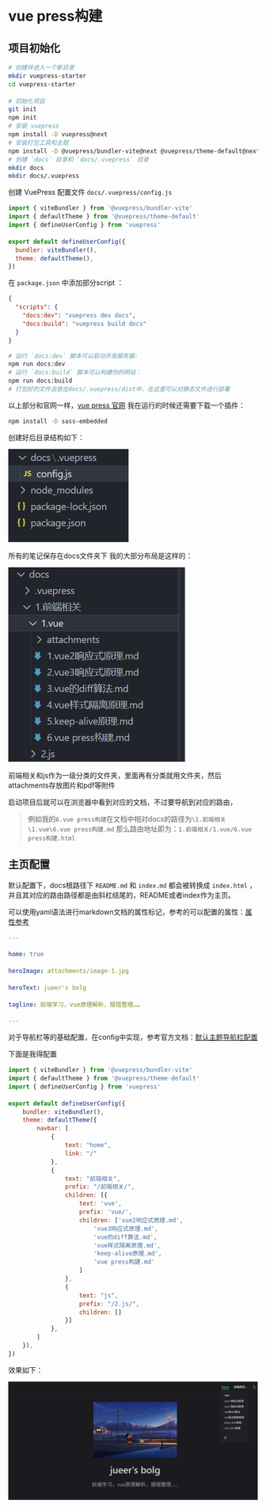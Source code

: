 # vue press构建

## 项目初始化
```bash
# 创建并进入一个新目录
mkdir vuepress-starter
cd vuepress-starter

# 初始化项目
git init
npm init
# 安装 vuepress
npm install -D vuepress@next
# 安装打包工具和主题
npm install -D @vuepress/bundler-vite@next @vuepress/theme-default@next
# 创建 `docs` 目录和 `docs/.vuepress` 目录
mkdir docs
mkdir docs/.vuepress
```
创建 VuePress 配置文件 `docs/.vuepress/config.js`
```js
import { viteBundler } from '@vuepress/bundler-vite'
import { defaultTheme } from '@vuepress/theme-default'
import { defineUserConfig } from 'vuepress'

export default defineUserConfig({
  bundler: viteBundler(),
  theme: defaultTheme(),
})
```
在 `package.json` 中添加部分script ：
```json
{
  "scripts": {
    "docs:dev": "vuepress dev docs",
    "docs:build": "vuepress build docs"
  }
}
```
```bash
# 运行 `docs:dev` 脚本可以启动开发服务器:
npm run docs:dev
# 运行 `docs:build` 脚本可以构建你的网站：
npm run docs:build
# 打包好的文件会放在docs/.vuepress/dist中，在这里可以对静态文件进行部署
```

以上部分和官网一样，[vue press 官网](https://vuepress.vuejs.org/zh/guide/getting-started.html#%E5%88%9B%E5%BB%BA%E9%A1%B9%E7%9B%AE)
我在运行的时候还需要下载一个插件：
```bash
npm install -D sass-embedded
```

创建好后目录结构如下：

![](attachments/image-1.png)

所有的笔记保存在docs文件夹下
我的大部分布局是这样的：

![](attachments/image-2.png)

前端相关和js作为一级分类的文件夹，里面再有分类就用文件夹，然后attachments存放图片和pdf等附件

启动项目后就可以在浏览器中看到对应的文档，不过要导航到对应的路由，
> 例如我的`6.vue press构建`在文档中相对docs的路径为`\1.前端相关\1.vue\6.vue press构建.md`
> 那么路由地址即为：`1.前端相关/1.vue/6.vue press构建.html`

## 主页配置
默认配置下，docs根路径下 `README.md` 和 `index.md` 都会被转换成 `index.html` ，并且其对应的路由路径都是由斜杠结尾的，README或者index作为主页。

可以使用yaml语法进行markdown文档的属性标记，参考的可以配置的属性：[属性参考](https://vuepress.vuejs.org/zh/reference/frontmatter.html)

```yaml
---

home: true

heroImage: attachments/image-1.jpg

heroText: jueer's bolg

tagline: 前端学习，vue原理解析，报错整理……

---
```

对于导航栏等的基础配置，在config中实现，参考官方文档：[默认主题导航栏配置](https://vuepress.vuejs.org/zh/guide/theme.html#%E9%BB%98%E8%AE%A4%E4%B8%BB%E9%A2%98)

下面是我得配置
```js
import { viteBundler } from '@vuepress/bundler-vite'
import { defaultTheme } from '@vuepress/theme-default'
import { defineUserConfig } from 'vuepress'

export default defineUserConfig({
    bundler: viteBundler(),
    theme: defaultTheme({
        navbar: [
            {
                text: "home",
                link: "/"
            },
            {
                text: "前端相关",
                prefix: "/前端相关/",
                children: [{
                    text: 'vue',
                    prefix: 'vue/',
                    children: ['vue2响应式原理.md',
                        'vue3响应式原理.md',
                        'vue的diff算法.md',
                        'vue样式隔离原理.md',
                        'keep-alive原理.md',
                        'vue press构建.md'
                    ]
                },
                {
                    text: "js",
                    prefix: "/2.js/",
                    children: []
                }]
            },
        ]
    }),
})

```

效果如下：

![](attachments/image-3.png)

